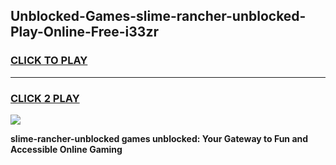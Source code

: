 
## Unblocked-Games-slime-rancher-unblocked-Play-Online-Free-i33zr
<h3>
<a href="https://premium76.site?title=slime-rancher-unblocked&ref=26A">CLICK TO PLAY</a></h3>
<hr>

<h3>
<a href="https://premium76.site?title=slime-rancher-unblocked&ref=26A">CLICK 2 PLAY</a>
  
</h3>

<a href="https://premium76.site?title=slime-rancher-unblocked&ref=26A"><img src="https://clearcache.store/games.png"></a>


**slime-rancher-unblocked games unblocked: Your Gateway to Fun and Accessible Online Gaming**
